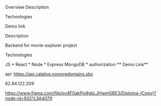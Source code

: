 Overview
Description

Technologies

Demo link

Description

Backend for movie-explorer project

Technologies

JS * React * Node * Express
MongoDB * authorization
** Demo Link**

api: https://api.catalog.nomoredomains.sbs

62.84.122.209

https://www.figma.com/file/pv4F0akPjx8gkLJHwmGBE3/Diploma-(Copy)?node-id=932%3A4079